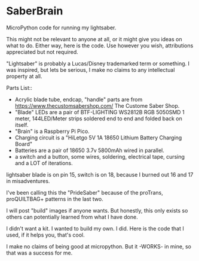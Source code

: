 # SaberBrain
MicroPython code for running my lightsaber.

This might not be relevant to anyone at all, or it might give you ideas on what to do.  Either way, here is the code.  Use however you wish, attributions appreciated but not required.

"Lightsaber" is probably a Lucas/Disney trademarked term or something.  I was inspired, but lets be serious, I make no claims to any intellectual property at all.

Parts List:: 
* Acrylic blade tube, endcap, "handle" parts are from https://www.thecustomsabershop.com/ The Custome Saber Shop.
* "Blade" LEDs are a pair of BTF-LIGHTING WS2812B RGB 5050SMD 1 meter, 144LED/Meter strips soldered end to end and folded back on itself.  
* "Brain" is a Raspberry Pi Pico.   
* Charging circuit is a "HiLetgo 5V 1A 18650 Lithium Battery Charging Board"   
* Batteries are a pair of 18650 3.7v 5800mAh wired in parallel.  
* a switch and a button, some wires, soldering, electrical tape, cursing and a LOT of iterations.  

lightsaber blade is on pin 15, switch is on 18, because I burned out 16 and 17 in misadventures.

I've been calling this the "PrideSaber" because of the proTrans, proQUILTBAG+ patterns in the last two.

I will post "build" images if anyone wants.  But honestly, this only exists so others can potentially learned from what I have done.

I didn't want a kit.  I wanted to build my own.  I did.  Here is the code that I used, if it helps you, that's cool.

I make no claims of being good at micropython.  But it -WORKS- in mine, so that was a success for me.

